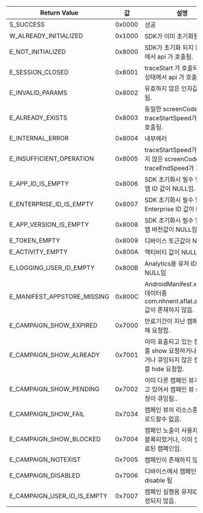 Return Value | 값 | 설명
--- | --- | --- |
S_SUCCESS | 0x0000 | 성공
W_ALREADY_INITIALIZED | 0x1000 | SDK가 이미 초기화됨.
E_NOT_INITIALIZED | 0x8000 | SDK가 초기화 되지 않은 상태에서 api 가 호출됨.
E_SESSION_CLOSED | 0x8001 | traceStart 가 호출되지 않은 상태에서 api 가 호출됨.
E_INVALID_PARAMS | 0x8002 | 유효하지 않은 인자값이 전달됨.
E_ALREADY_EXISTS | 0x8003 | 동일한 screenCode 값으로 traceStartSpeed가 2회이상 호출됨.
E_INTERNAL_ERROR | 0x8004 | 내부에러
E_INSUFFICIENT_OPERATION | 0x8005 | traceStartSpeed가 호출되지 않은 screenCode값으로 traceEndSpeed가 호출됨.
E_APP_ID_IS_EMPTY | 0x8006 | SDK 초기화시 필수 입력값인 앱 ID 값이 NULL임.
E_ENTERPRISE_ID_IS_EMPTY | 0x8007 | SDK 초기화시 필수 입력값인 Enterprise ID 값이 NULL임.
E_APP_VERSION_IS_EMPTY | 0x8008 | SDK 초기화시 필수 입력값인 앱 버전값이 NULL임.
E_TOKEN_EMPTY | 0x8009 | 디바이스 토근값이 NULL임
E_ACTIVITY_EMPTY | 0x800A | 액티비티 값이 NULL임
E_LOGGING_USER_ID_EMPTY | 0x800B | Analytics용 유저 ID값이 NULL임
E_MANIFEST_APPSTORE_MISSING | 0x800C | AndroidManifest.xml 메타 데이터중 com.nhnent.aflat.appstore 값이 존재하지 않음.
E_CAMPAIGN_SHOW_EXPIRED | 0x7000 | 만료기간이 지난 캠페인에 대해 요청함.
E_CAMPAIGN_SHOW_ALREADY | 0x7001 | 이미 표출되고 있는 캠페인 뷰를 show 요청하거나, 표출되거나 큐잉되지 않은 캠페인 뷰를 hide 요청함.
E_CAMPAIGN_SHOW_PENDING | 0x7002 | 이미 다른 캠페인 뷰가 표출되고 있어서 캠페인 뷰 show 요청이 큐잉됨..
E_CAMPAIGN_SHOW_FAIL | 0x7034 | 캠페인 뷰의 리소스중 일부를 로드할수 없음.
E_CAMPAIGN_SHOW_BLOCKED | 0x7004 | 캠페인 노출이 사용자에 의해 블록되었거나, 이미 실행이 완료된 캠페인임.
E_CAMPAIGN_NOTEXIST | 0x7005 | 캠페인이 존재하지 않음.
E_CAMPAIGN_DISABLED | 0x7006 | 디바이스에서 캠페인이 disable 됨
E_CAMPAIGN_USER_ID_IS_EMPTY | 0x7007 | 캠페인 실행용 유저ID값이 설정되지 않음.